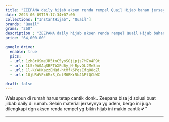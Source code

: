 ```yaml
---
title: "ZEEPANA daily hijab aksen renda rempel Quail Hijab bahan jersey"
date: 2023-06-09T19:17:34+07:00
collections: ["InstantHijab", "Quail"]
brands: "Quail"
grams: "260"
description : "ZEEPANA daily hijab aksen renda rempel Quail Hijab bahan jersey"
price: "64,000.00"

google_drive:
  enable: true
  pics:
  - url: 1zh8rUSmeJR5tnC5yoSOjLpjs7M7o4P9t
  - url: 1LSr9A0AqSBFTbXFd6y_N-RpvOL2Me5am
  - url: 1l-kYAHKazzEMQd-htMfk6PgsEfqO8qZl
  - url: 1UjURdVPx6MxS_CotM6BKr5bJAPfQCbWC

draft: false
---
```


Walaupun di rumah harus tetap cantik donk.. Zeepana bisa jd solusi buat jilbab daily di rumah. Selain material jerseynya yg adem, bergo ini juga dilengkapi dgn aksen renda rempel yg bikin hijab ini makin cantik 💕 "

-----------    
 
